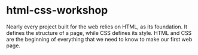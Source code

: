 # html-css-workshop
Nearly every project built for the web relies on HTML, as its foundation. It defines the structure of a page, while CSS defines its style. HTML and CSS are the beginning of everything that we need to know to make our first web page.
